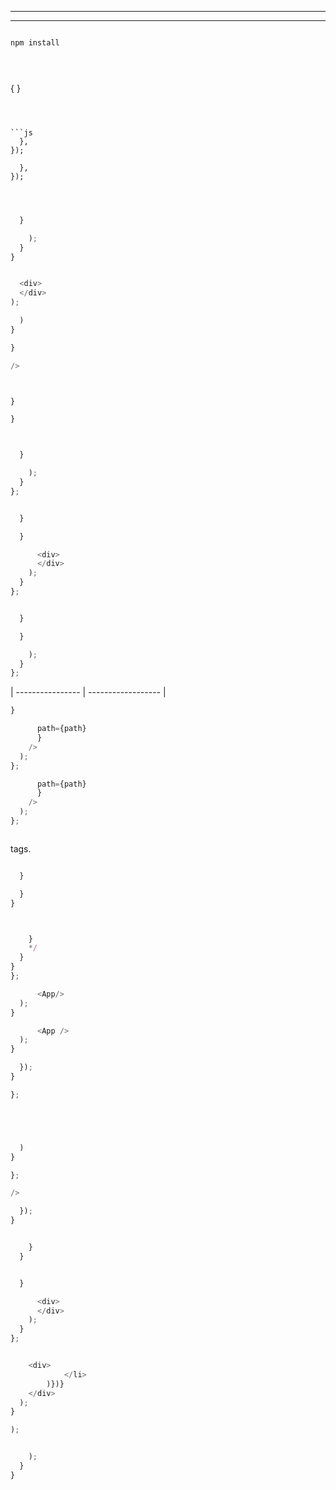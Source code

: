 ________________________________________________________________________________



________________________________________________________________________________







```sh
```


```sh
npm install
```


```sql
```


```sh
```



```sh
```




{
}
```



```js
  },
});

  },
});
```


```js
```





```js


  }

    );
  }
}

```


```js

  <div>
  </div>
);

```







```js
  )
}
```



```js
}
```


```jsx
/>
```



```jsx
```


```jsx
```




```js
}
```





```js
}
```







```sh
```



```js

  }

    );
  }
};

```


```js

  }

  }

      <div>
      </div>
    );
  }
};

```


```js

  }

  }

    );
  }
};

```


| ---------------- | ------------------ |





```js
}
```




```js
      path={path}
      }
    />
  );
};
```


```js
      path={path}
      }
    />
  );
};
```



```jsx
```

tags.





```js


```






```js
  }

  }
}
```


```js
```



```js
```


```js
    }
    */
  }
}
};
```



```js
      <App/>
  );
}
```


```js
      <App />
  );
}
```







```js
  });
}
```




```js
};
```





```js

```


```js
```






```js
```


```js
```








```js
  )
}
```



```js
};
```


```jsx
/>
```













```js
  });
}
```








```js

    }
  }


  }

      <div>
      </div>
    );
  }
};

```






```js
```



```js
    <div>
            </li>
        )})}
    </div>
  );
}
```











```js
);
```











```js

    );
  }
}

```










